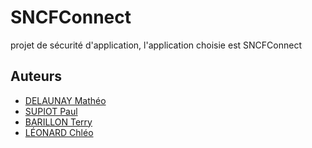 # SNCFConnect
projet de sécurité d'application, l'application choisie est SNCFConnect




## Auteurs

- [DELAUNAY Mathéo ](https://www.linkedin.com/in/math%C3%A9o-delaunay/)
- [SUPIOT Paul](https://www.linkedin.com/in/paul-supiot/)
- [ BARILLON Terry](https://www.linkedin.com/in/terry-barillon/)
- [LÉONARD Chléo](https://www.linkedin.com/in/chloe-leonard/)